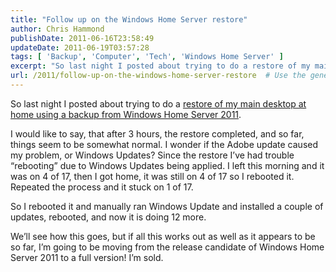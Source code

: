 ```yaml
---
title: "Follow up on the Windows Home Server restore"
author: Chris Hammond
publishDate: 2011-06-16T23:58:49
updateDate: 2011-06-19T03:57:28
tags: [ 'Backup', 'Computer', 'Tech', 'Windows Home Server' ]
excerpt: "So last night I posted about trying to do a restore of my main desktop at home using a backup from Windows Home Server 2011. "
url: /2011/follow-up-on-the-windows-home-server-restore  # Use the generated URL with year
---
```

<p align="left">So last night I posted about trying to do a <a href="https://www.chrishammond.com/blog/itemid/2225/restoring-from-windows-home-server-2011" target="_blank">restore of my main desktop at home using a backup from Windows Home Server 2011</a>.</p> <p>I would like to say, that after 3 hours, the restore completed, and so far, things seem to be somewhat normal. I wonder if the Adobe update caused my problem, or Windows Updates? Since the restore I’ve had trouble “rebooting” due to Windows Updates being applied. I left this morning and it was on 4 of 17, then I got home, it was still on 4 of 17 so I rebooted it. Repeated the process and it stuck on 1 of 17.</p> <p>So I rebooted it and manually ran Windows Update and installed a couple of updates, rebooted, and now it is doing 12 more.</p> <p> We’ll see how this goes, but if all this works out as well as it appears to be so far, I’m going to be moving from the release candidate of Windows Home Server 2011 to a full version! I’m sold.</p>
